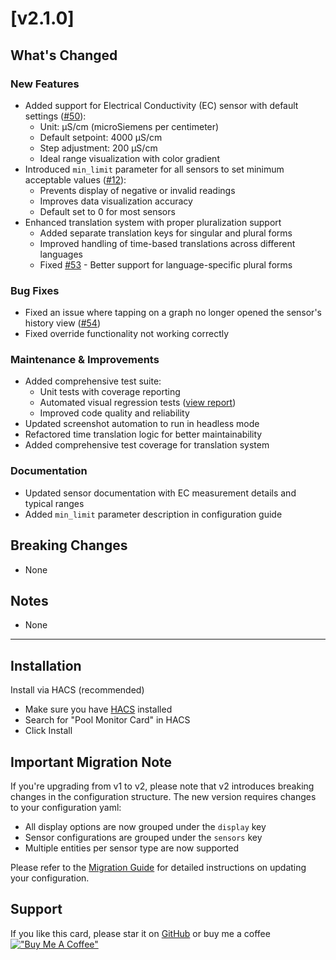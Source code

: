 # [v2.1.0]

## What's Changed

### New Features

- Added support for Electrical Conductivity (EC) sensor with default settings ([#50](https://github.com/wilsto/pool-monitor-card/issues/50)):
  - Unit: µS/cm (microSiemens per centimeter)
  - Default setpoint: 4000 µS/cm
  - Step adjustment: 200 µS/cm
  - Ideal range visualization with color gradient
- Introduced `min_limit` parameter for all sensors to set minimum acceptable values ([#12](https://github.com/wilsto/pool-monitor-card/issues/12)):
  - Prevents display of negative or invalid readings
  - Improves data visualization accuracy
  - Default set to 0 for most sensors
- Enhanced translation system with proper pluralization support
  * Added separate translation keys for singular and plural forms
  * Improved handling of time-based translations across different languages
  * Fixed [#53](https://github.com/wilsto/pool-monitor-card/issues/53) - Better support for language-specific plural forms

### Bug Fixes

- Fixed an issue where tapping on a graph no longer opened the sensor's history view ([#54](https://github.com/wilsto/pool-monitor-card/issues/54))
- Fixed override functionality not working correctly

### Maintenance & Improvements

- Added comprehensive test suite:
  - Unit tests with coverage reporting
  - Automated visual regression tests ([view report](example/visual-test-report.html))
  - Improved code quality and reliability
- Updated screenshot automation to run in headless mode
- Refactored time translation logic for better maintainability
- Added comprehensive test coverage for translation system

### Documentation

- Updated sensor documentation with EC measurement details and typical ranges
- Added `min_limit` parameter description in configuration guide

## Breaking Changes

- None

## Notes

- None

---

## Installation

Install via HACS (recommended)

   - Make sure you have [HACS](https://hacs.xyz) installed
   - Search for "Pool Monitor Card" in HACS
   - Click Install

## Important Migration Note

If you're upgrading from v1 to v2, please note that v2 introduces breaking changes in the configuration structure. The new version requires changes to your configuration yaml:
- All display options are now grouped under the `display` key
- Sensor configurations are grouped under the `sensors` key
- Multiple entities per sensor type are now supported

Please refer to the [Migration Guide](docs/MIGRATION.md) for detailed instructions on updating your configuration.

[github-link]: https://github.com/wilsto/pool-monitor-card

## Support

If you like this card, please star it on [GitHub][github-link] or buy me a coffee [!["Buy Me A Coffee"](https://www.buymeacoffee.com/assets/img/custom_images/orange_img.png)](https://www.buymeacoffee.com/wilsto)

[github-link]: https://github.com/wilsto/pool-monitor-card
